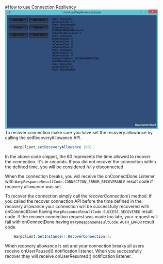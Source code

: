 #How to use Connection Resiliency
![Screenshot](https://raw.githubusercontent.com/SuyashMShepHertz/UnityS2ConnectionResiliencySample/master/Screenshot/screenshot.png)
To recover connection make sure you have set the recovery allowance by calling the setRecoveryAllowance API.

```C#
    WarpClient.setRecoveryAllowance (60);
```

In the above code snippet, the 60 represents the time allowed to recover the connection. It's in seconds. If you did not recover the connection within the defined time, you will be considered fully disconnected.

When the connection breaks, you will receive the onConnectDone Listener with `WarpResponseResultCode.CONNECTION_ERROR_RECOVERABLE` result code if recovery allowance was set. 

To recover the connection simply call the recoverConnection() method. If you called the recover connection API before the time defined in the recovery allowance your connection will be successfully recovered with onConnectDone having `WarpResponseResultCode.SUCCESS_RECOVERED` result code. If the recover connection request was made too late, your request will fail with onConnectDone having `WarpResponseResultCode.AUTH_ERROR` result code.

```C#
    WarpClient.GetInstance().RecoverConnection();
```

When recovery allowance is set and your connection breaks all users receive onUserPaused() notification listener. When you successfully recover they will receive onUserResumed() notification listener.
